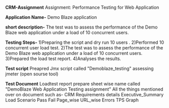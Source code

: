 **CRM-Assignment**
Assignment: Performance Testing for Web Application

**Application Name-** Demo Blaze application 

**short description-** The test was to assess the performance of the Demo Blaze web application under a load of 10 concurrent users.

**Testing Steps-** 
1)Preparing the script and dry run 10 users .
2)Performed 10 concurrent user load test.
2)The test was to assess the performance of the Demo Blaze web application under a load of 10 concurrent users.
3)Prepared the load test report.
4)Analyses the results.

**Test script**
Preapred Jmx script called "Demoblaze_testing" assessing jmeter (open sourse tool)

**Test Document**
Loadtest report prepare sheet wise name called "DemoBlaze Web Application Testing assignment"
All the things mentioned over on document such as-
CRM Requirements details 
Executive_Summary
Load Scenario
Pass Fail
Page_wise
URL_wise
Errors
TPS Graph

